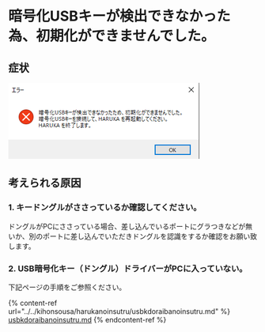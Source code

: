 # 暗号化USBキーが検出できなかった為、初期化ができませんでした。

## 症状



![](/assets/1.png)

## 考えられる原因

### 1. キードングルがささっているか確認してください。

ドングルがPCにささっている場合、差し込んでいるポートにグラつきなどが無いか、別のポートに差し込んでいただきドングルを認識をするか確認をお願い致します。

### 2. USB暗号化キー（ドングル）ドライバーがPCに入っていない。

下記ページの手順をご参照ください。

{% content-ref url="../../kihonsousa/harukanoinsutru/usbkdoraibanoinsutru.md" %}
[usbkdoraibanoinsutru.md](../../kihonsousa/harukanoinsutru/usbkdoraibanoinsutru.md)
{% endcontent-ref %}



